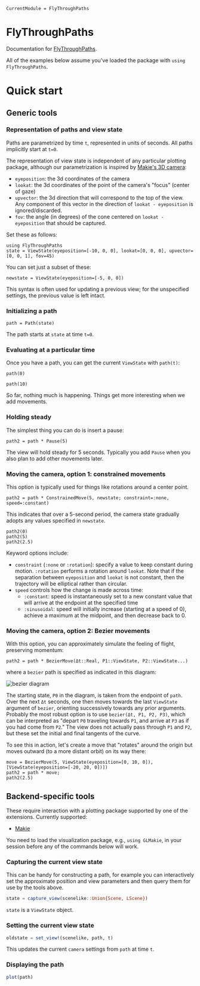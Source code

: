 ```@meta
CurrentModule = FlyThroughPaths
```

# FlyThroughPaths

Documentation for [FlyThroughPaths](https://github.com/HolyLab/FlyThroughPaths.jl).


All of the examples below assume you've loaded the package with `using FlyThroughPaths`.

# Quick start

## Generic tools

### Representation of paths and view state

Paths are parametrized by time `t`, represented in units of seconds. All paths implicitly start at `t=0`.

The representation of view state is independent of any particular plotting package, although our parametrization is inspired by [Makie's 3D camera](https://docs.makie.org/stable/explanations/cameras/#3d_camera):

- `eyeposition`: the 3d coordinates of the camera
- `lookat`: the 3d coordinates of the point of the camera's "focus" (center of gaze)
- `upvector`: the 3d direction that will correspond to the top of the view. Any component of this vector in the direction of `lookat - eyeposition` is ignored/discarded.
- `fov`: the angle (in degrees) of the cone centered on `lookat - eyeposition` that should be captured.

Set these as follows:

```@repl main
using FlyThroughPaths
state = ViewState(eyeposition=[-10, 0, 0], lookat=[0, 0, 0], upvector=[0, 0, 1], fov=45)
```

You can set just a subset of these:
```@repl main
newstate = ViewState(eyeposition=[-5, 0, 0])
```

This syntax is often used for updating a previous view; for the unspecified settings, the previous value is left intact.


### Initializing a path

```@repl main
path = Path(state)
```

The path starts at `state` at time `t=0`.

### Evaluating at a particular time

Once you have a path, you can get the current `ViewState` with `path(t)`:

```@repl main
path(0)

path(10)
```

So far, nothing much is happening. Things get more interesting when we add movements.

### Holding steady

The simplest thing you can do is insert a pause:

```@repl main
path2 = path * Pause(5)
```

The view will hold steady for 5 seconds. Typically you add `Pause` when you also plan to add other movements later.

### Moving the camera, option 1: constrained movements

This option is typically used for things like rotations around a center point.

```@repl main
path2 = path * ConstrainedMove(5, newstate; constraint=:none, speed=:constant)
```

This indicates that over a 5-second period, the camera state gradually adopts any values specified in `newstate`.

```@repl main
path2(0)
path2(5)
path2(2.5)
```

Keyword options include:

- `constraint` (`:none` or `:rotation`): specify a value to keep constant during motion. `:rotation` performs a rotation around `lookat`. Note that if the separation between `eyeposition` and `lookat` is not constant, then the trajectory will be elliptical rather than circular.
- `speed` controls how the change is made across time:
  - `:constant`: speed is instantaneously set to a new constant value that will arrive at the endpoint at the specified time
  - `:sinusoidal`: speed will initially increase (starting at a speed of 0), achieve a maximum at the midpoint, and then decrease back to 0.


### Moving the camera, option 2: Bezier movements

With this option, you can approximately simulate the feeling of flight, preserving momentum:

```
path2 = path * BezierMove(Δt::Real, P1::ViewState, P2::ViewState...)
```

where a `bezier` path is specified as indicated in this diagram:

![bezier diagram](https://upload.wikimedia.org/wikipedia/commons/thumb/d/d0/Bezier_curve.svg/640px-Bezier_curve.svg.png)

The starting state, `P0` in the diagram, is taken from the endpoint of `path`. Over the next `Δt` seconds, one then moves towards the last `ViewState` argument of `bezier`, orienting successively towards any prior arguments. Probably the most robust option is to use `bezier(Δt, P1, P2, P3)`, which can be interpreted as "depart `P0` traveling towards `P1`, and arrive at `P3` as if you had come from `P2`." The view does not actually pass through `P1` and `P2`, but these set the initial and final tangents of the curve.

To see this in action, let's create a move that "rotates" around the origin but moves outward (to a more distant orbit) on its way there:

```@repl main
move = BezierMove(5, ViewState(eyeposition=[0, 10, 0]), [ViewState(eyeposition=[-20, 20, 0])])
path2 = path * move;
path2(2.5)
```

## Backend-specific tools

These require interaction with a plotting package supported by one of the extensions. Currently supported:

- [Makie](https://docs.makie.org/stable/)

You need to load the visualization package, e.g., `using GLMakie`, in your session before any of the commands below will work.

### Capturing the current view state

This can be handy for constructing a path, for example you can interactively set the approximate position and view parameters and then query them for use by the tools above.

```julia
state = capture_view(scenelike::Union{Scene, LScene})
```

`state` is a `ViewState` object.

### Setting the current view state

```julia
oldstate = set_view!(scenelike, path, t)
```

This updates the current `camera` settings from `path` at time `t`.

### Displaying the path

```julia
plot(path)
```
